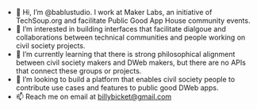 - 👋 Hi, I’m @bablustudio. I work at Maker Labs, an initiative of TechSoup.org and facilitate Public Good App House community events.
- 👀 I’m interested in building interfaces that facilitate dialgoue and collaborations between technical communities and people working on civil society projects. 
- 🌱 I’m currently learning that there is strong philosophical alignment between civil society makers and DWeb makers, but there are no APIs that connect these groups or projects.
- 💞️ I’m looking to build a platform that enables civil society people to contribute use cases and features to public good DWeb apps. 
- 📫 Reach me on email at billybicket@gmail.com
